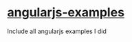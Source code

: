 [angularjs-examples](http://shaoke.github.io/angularjs-examples/)
==================

Include all angularjs examples I did

